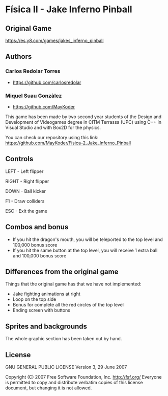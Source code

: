 # Física II - Jake Inferno Pinball

## Original Game
https://es.y8.com/games/jakes_inferno_pinball


## Authors

### Carlos Redolar Torres
- https://github.com/carlosredolar

### Miquel Suau Gonzàlez
- https://github.com/MayKoder


This game has been made by two second year students of the Design and Development of Videogames degree in CITM Terrassa (UPC) using C++ in Visual Studio and with Box2D for the physics.

You can check our repository using this link: https://github.com/MayKoder/Fisica-2_Jake_Inferno_Pinball


## Controls 
LEFT - Left flipper

RIGHT - Right flipper

DOWN - Ball kicker

F1 - Draw colliders

ESC - Exit the game


## Combos and bonus
- If you hit the dragon's mouth, you will be teleported to the top level and 100,000 bonus score
- If you hit the same button at the top level, you will receive 1 extra ball and 100,000 bonus score


## Differences from the original game
Things that the original game has that we have not implemented:
- Jake fighting animations at right
- Loop on the top side
- Bonus for complete all the red circles of the top level
- Ending screen with buttons


## Sprites and backgrounds
The whole graphic section has been taken out by hand.


## License 

GNU GENERAL PUBLIC LICENSE
                       Version 3, 29 June 2007

 Copyright (C) 2007 Free Software Foundation, Inc. <http://fsf.org/>
 Everyone is permitted to copy and distribute verbatim copies
 of this license document, but changing it is not allowed.




